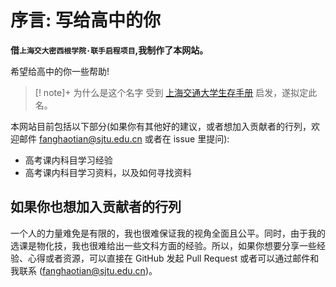 # 序言: 写给高中的你

**借`上海交大密西根学院·联手启程项目`,我制作了本网站。**

希望给高中的你一些帮助!

> [! note]+ 为什么是这个名字
> 受到 [上海交通大学生存手册](https://survivesjtu.gitbook.io/survivesjtumanual) 启发，遂拟定此名。

本网站目前包括以下部分(如果你有其他好的建议，或者想加入贡献者的行列，欢迎邮件 fanghaotian@sjtu.edu.cn 或者在 issue 里提问):

- 高考课内科目学习经验
- 高考课内科目学习资料，以及如何寻找资料

## 如果你也想加入贡献者的行列

一个人的力量难免是有限的，我也很难保证我的视角全面且公平。同时，由于我的选课是物化技，我也很难给出一些文科方面的经验。所以，如果你想要分享一些经验、心得或者资源，可以直接在 GitHub 发起 Pull Request 或者可以通过邮件和我联系 (fanghaotian@sjtu.edu.cn)。
